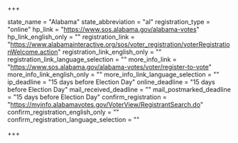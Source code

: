 +++

state_name = "Alabama"
state_abbreviation = "al"
registration_type = "online"
hp_link = "https://www.sos.alabama.gov/alabama-votes"
hp_link_english_only = ""
registration_link = "https://www.alabamainteractive.org/sos/voter_registration/voterRegistrationWelcome.action"
registration_link_english_only = ""
registration_link_language_selection = ""
more_info_link = "https://www.sos.alabama.gov/alabama-votes/voter/register-to-vote"
more_info_link_english_only = ""
more_info_link_language_selection = ""
ip_deadline = "15 days before Election Day"
online_deadline = "15 days before Election Day"
mail_received_deadline = ""
mail_postmarked_deadline = "15 days before Election Day"
confirm_registration = "https://myinfo.alabamavotes.gov/VoterView/RegistrantSearch.do"
confirm_registration_english_only = ""
confirm_registration_language_selection = ""

+++